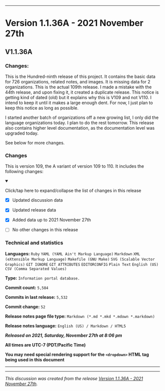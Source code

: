 
***

# Version 1.1.36A - 2021 November 27th

## V1.1.36A

### Changes:

This is the Hundred-ninth release of this project. It contains the basic data for 726 organizations, <!-- (fork count minus 2) !--> related notes, and images. It is missing data for 2 organizations. This is the actual 109th release. I made a mistake with the 44th release, and upon fixing it, it created a duplicate release. This notice is getting kind of dated (old) but it explains why this is V109 and not V110. I intend to keep it until it makes a large enough dent. For now, I just plan to keep this notice as long as possible.

I started another batch of organizations off a new growing list, I only did the language organizations today. I plan to do the rest tomorrow. This release also contains higher level documentation, as the documentation level was upgraded today.

See below for more changes.

### Changes

This is version 109, the A variant of version 109 to 110. It includes the following changes:

<details open><summary><p>Click/tap here to expand/collapse the list of changes in this release</p></summary>

- [x] Updated discussion data

- [x] Updated release data

- [x] Added data up to 2021 November 27th

<!--
- [x] Deleted 3 `IGNORE.md` files
!-->

<!--
- [x] Added data up to 2021 November 4th
!-->

- [ ] No other changes in this release

<!-- - [x] Updated Git navigation data !-->

</details>

### Technical and statistics

**Languages:** `Ruby` `YAML (YAML Ain't Markup Language)` `Markdown` `XML (eXtensible Markup Language)` `Makefile (GNU Make)` `SVG (Scalable Vector Graphics)` `GIT IGNORE` `GIT ATTRIBUTES` `EDITORCONFIG` `Plain Text` `English (US)` `CSV (Comma Separated Values)`

**Type:** `Information portal database.`

**Commit count:** `5,584`

**Commits in last release:** `5,532`

**Commit change:** `52`

**Release notes page file type:** `Markdown (*.md *.mkd *.mdown *.markdown)`

**Release notes language:** `English (US) / Markdown / HTML5`

***Released on 2021, Saturday, November 27th at 8:06 pm***

**All times are UTC-7 (PDT/Pacific Time)**

**You may need special rendering support for the `<dropdown>` HTML tag being used in this document**

***


<hr /><em>This discussion was created from the release <a href='https://github.com/seanpm2001/GitHub_Organization_Info/releases/tag/V1.1.36A'>Version 1.1.36A - 2021 November 27th</a>.</em>
